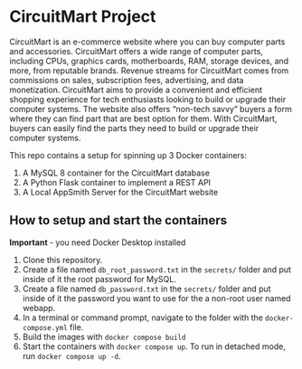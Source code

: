 # CircuitMart Project

CircuitMart is an e-commerce website where you can buy computer parts and accessories. CircuitMart offers a wide range of computer parts, including CPUs, graphics cards, motherboards, RAM, storage devices, and more, from reputable brands. Revenue streams for CircuitMart comes from commissions on sales, subscription fees, advertising, and data monetization. CircuitMart aims to provide a convenient and efficient shopping experience for tech enthusiasts looking to build or upgrade their computer systems. The website also offers “non-tech savvy” buyers a form where they can find part that are best option for them. With CircuitMart, buyers can easily find the parts they need to build or upgrade their computer systems.


This repo contains a setup for spinning up 3 Docker containers: 
1. A MySQL 8 container for the CircuitMart database
1. A Python Flask container to implement a REST API
1. A Local AppSmith Server for the CircuitMart website

## How to setup and start the containers
**Important** - you need Docker Desktop installed

1. Clone this repository.  
1. Create a file named `db_root_password.txt` in the `secrets/` folder and put inside of it the root password for MySQL. 
1. Create a file named `db_password.txt` in the `secrets/` folder and put inside of it the password you want to use for the a non-root user named webapp. 
1. In a terminal or command prompt, navigate to the folder with the `docker-compose.yml` file.  
1. Build the images with `docker compose build`
1. Start the containers with `docker compose up`.  To run in detached mode, run `docker compose up -d`. 
